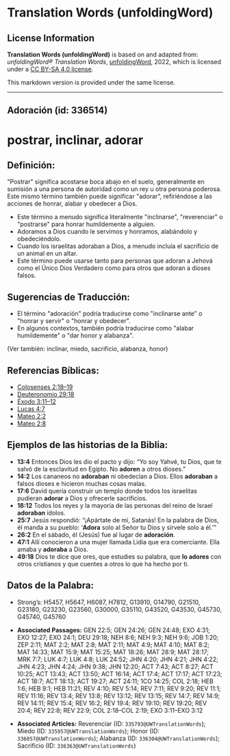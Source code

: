# Translation Words (unfoldingWord)

## License Information

**Translation Words (unfoldingWord)** is based on and adapted from: _unfoldingWord® Translation Words_, [unfoldingWord](https://unfoldingword.org/utw), 2022, which is licensed under a [CC BY-SA 4.0 license](https://creativecommons.org/licenses/by-sa/4.0/legalcode.en).

This markdown version is provided under the same license.



--------------------------------

## Adoración (id: 336514)

postrar, inclinar, adorar
=========================

Definición:
-----------

"Postrar" significa acostarse boca abajo en el suelo, generalmente en sumisión a una persona de autoridad como un rey u otra persona poderosa. Este mismo término también puede significar "adorar", refiriéndose a las acciones de honrar, alabar y obedecer a Dios.

* Este término a menudo significa literalmente "inclinarse", "reverenciar" o "postrarse" para honrar humildemente a alguien.
* Adoramos a Dios cuando le servimos y honramos, alabándolo y obedeciéndolo.
* Cuando los israelitas adoraban a Dios, a menudo incluía el sacrificio de un animal en un altar.
* Este término puede usarse tanto para personas que adoran a Jehová como el Único Dios Verdadero como para otros que adoran a dioses falsos.

Sugerencias de Traducción:
--------------------------

* El término "adoración" podría traducirse como "inclinarse ante" o "honrar y servir" o "honrar y obedecer".
* En algunos contextos, también podría traducirse como "alabar humildemente" o "dar honor y alabanza".

(Ver también: inclinar, miedo, sacrificio, alabanza, honor)

Referencias Bíblicas:
---------------------

* [Colosenses 2:18–19](https://ref.ly/Col2:18-Col2:19)
* [Deuteronomio 29:18](https://ref.ly/Deut29:18)
* [Éxodo 3:11–12](https://ref.ly/Exod3:11-Exod3:12)
* [Lucas 4:7](https://ref.ly/Luke4:7)
* [Mateo 2:2](https://ref.ly/Matt2:2)
* [Mateo 2:8](https://ref.ly/Matt2:8)

Ejemplos de las historias de la Biblia:
---------------------------------------

* **13:4** Entonces Dios les dio el pacto y dijo: “Yo soy Yahvé, tu Dios, que te salvó de la esclavitud en Egipto. No **adoren** a otros dioses.”
* **14:2** Los cananeos no **adoraban** ni obedecían a Dios. Ellos **adoraban** a falsos dioses e hicieron muchas cosas malas.
* **17:6** David quería construir un templo donde todos los israelitas pudieran **adorar** a Dios y ofrecerle sacrificios.
* **18:12** Todos los reyes y la mayoría de las personas del reino de Israel **adoraban** ídolos.
* **25:7** Jesús respondió: “¡Apártate de mí, Satanás! En la palabra de Dios, él manda a su pueblo: ‘**Adora** solo al Señor tu Dios y sírvele solo a él.’”
* **26:2** En el sábado, él (Jesús) fue al lugar de **adoración**.
* **47:1** Allí conocieron a una mujer llamada Lidia que era comerciante. Ella amaba y **adoraba** a Dios.
* **49:18** Dios te dice que ores, que estudies su palabra, que **lo adores** con otros cristianos y que cuentes a otros lo que ha hecho por ti.

Datos de la Palabra:
--------------------

* Strong’s: H5457, H5647, H6087, H7812, G13910, G14790, G21510, G23180, G23230, G23560, G30000, G35110, G43520, G43530, G45730, G45740, G45760

* **Associated Passages:** GEN 22:5; GEN 24:26; GEN 24:48; EXO 4:31; EXO 12:27; EXO 24:1; DEU 29:18; NEH 8:6; NEH 9:3; NEH 9:6; JOB 1:20; ZEP 2:11; MAT 2:2; MAT 2:8; MAT 2:11; MAT 4:9; MAT 4:10; MAT 8:2; MAT 14:33; MAT 15:9; MAT 15:25; MAT 18:26; MAT 28:9; MAT 28:17; MRK 7:7; LUK 4:7; LUK 4:8; LUK 24:52; JHN 4:20; JHN 4:21; JHN 4:22; JHN 4:23; JHN 4:24; JHN 9:38; JHN 12:20; ACT 7:43; ACT 8:27; ACT 10:25; ACT 13:43; ACT 13:50; ACT 16:14; ACT 17:4; ACT 17:17; ACT 17:23; ACT 18:7; ACT 18:13; ACT 19:27; ACT 24:11; 1CO 14:25; COL 2:18; HEB 1:6; HEB 9:1; HEB 11:21; REV 4:10; REV 5:14; REV 7:11; REV 9:20; REV 11:1; REV 11:16; REV 13:4; REV 13:8; REV 13:12; REV 13:15; REV 14:7; REV 14:9; REV 14:11; REV 15:4; REV 16:2; REV 19:4; REV 19:10; REV 19:20; REV 20:4; REV 22:8; REV 22:9; COL 2:18–COL 2:19; EXO 3:11–EXO 3:12
* **Associated Articles:** Reverenciar (ID: `335793@UWTranslationWords`); Miedo (ID: `335957@UWTranslationWords`); Honor (ID: `336057@UWTranslationWords`); Alabanza (ID: `336304@UWTranslationWords`); Sacrificio (ID: `336363@UWTranslationWords`)

